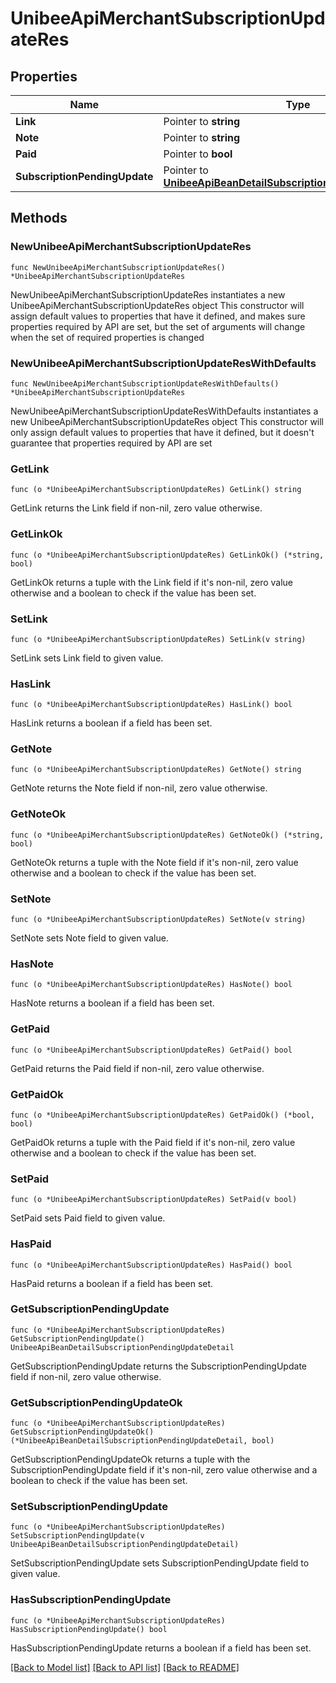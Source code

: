# UnibeeApiMerchantSubscriptionUpdateRes

## Properties

Name | Type | Description | Notes
------------ | ------------- | ------------- | -------------
**Link** | Pointer to **string** |  | [optional] 
**Note** | Pointer to **string** | note | [optional] 
**Paid** | Pointer to **bool** |  | [optional] 
**SubscriptionPendingUpdate** | Pointer to [**UnibeeApiBeanDetailSubscriptionPendingUpdateDetail**](UnibeeApiBeanDetailSubscriptionPendingUpdateDetail.md) |  | [optional] 

## Methods

### NewUnibeeApiMerchantSubscriptionUpdateRes

`func NewUnibeeApiMerchantSubscriptionUpdateRes() *UnibeeApiMerchantSubscriptionUpdateRes`

NewUnibeeApiMerchantSubscriptionUpdateRes instantiates a new UnibeeApiMerchantSubscriptionUpdateRes object
This constructor will assign default values to properties that have it defined,
and makes sure properties required by API are set, but the set of arguments
will change when the set of required properties is changed

### NewUnibeeApiMerchantSubscriptionUpdateResWithDefaults

`func NewUnibeeApiMerchantSubscriptionUpdateResWithDefaults() *UnibeeApiMerchantSubscriptionUpdateRes`

NewUnibeeApiMerchantSubscriptionUpdateResWithDefaults instantiates a new UnibeeApiMerchantSubscriptionUpdateRes object
This constructor will only assign default values to properties that have it defined,
but it doesn't guarantee that properties required by API are set

### GetLink

`func (o *UnibeeApiMerchantSubscriptionUpdateRes) GetLink() string`

GetLink returns the Link field if non-nil, zero value otherwise.

### GetLinkOk

`func (o *UnibeeApiMerchantSubscriptionUpdateRes) GetLinkOk() (*string, bool)`

GetLinkOk returns a tuple with the Link field if it's non-nil, zero value otherwise
and a boolean to check if the value has been set.

### SetLink

`func (o *UnibeeApiMerchantSubscriptionUpdateRes) SetLink(v string)`

SetLink sets Link field to given value.

### HasLink

`func (o *UnibeeApiMerchantSubscriptionUpdateRes) HasLink() bool`

HasLink returns a boolean if a field has been set.

### GetNote

`func (o *UnibeeApiMerchantSubscriptionUpdateRes) GetNote() string`

GetNote returns the Note field if non-nil, zero value otherwise.

### GetNoteOk

`func (o *UnibeeApiMerchantSubscriptionUpdateRes) GetNoteOk() (*string, bool)`

GetNoteOk returns a tuple with the Note field if it's non-nil, zero value otherwise
and a boolean to check if the value has been set.

### SetNote

`func (o *UnibeeApiMerchantSubscriptionUpdateRes) SetNote(v string)`

SetNote sets Note field to given value.

### HasNote

`func (o *UnibeeApiMerchantSubscriptionUpdateRes) HasNote() bool`

HasNote returns a boolean if a field has been set.

### GetPaid

`func (o *UnibeeApiMerchantSubscriptionUpdateRes) GetPaid() bool`

GetPaid returns the Paid field if non-nil, zero value otherwise.

### GetPaidOk

`func (o *UnibeeApiMerchantSubscriptionUpdateRes) GetPaidOk() (*bool, bool)`

GetPaidOk returns a tuple with the Paid field if it's non-nil, zero value otherwise
and a boolean to check if the value has been set.

### SetPaid

`func (o *UnibeeApiMerchantSubscriptionUpdateRes) SetPaid(v bool)`

SetPaid sets Paid field to given value.

### HasPaid

`func (o *UnibeeApiMerchantSubscriptionUpdateRes) HasPaid() bool`

HasPaid returns a boolean if a field has been set.

### GetSubscriptionPendingUpdate

`func (o *UnibeeApiMerchantSubscriptionUpdateRes) GetSubscriptionPendingUpdate() UnibeeApiBeanDetailSubscriptionPendingUpdateDetail`

GetSubscriptionPendingUpdate returns the SubscriptionPendingUpdate field if non-nil, zero value otherwise.

### GetSubscriptionPendingUpdateOk

`func (o *UnibeeApiMerchantSubscriptionUpdateRes) GetSubscriptionPendingUpdateOk() (*UnibeeApiBeanDetailSubscriptionPendingUpdateDetail, bool)`

GetSubscriptionPendingUpdateOk returns a tuple with the SubscriptionPendingUpdate field if it's non-nil, zero value otherwise
and a boolean to check if the value has been set.

### SetSubscriptionPendingUpdate

`func (o *UnibeeApiMerchantSubscriptionUpdateRes) SetSubscriptionPendingUpdate(v UnibeeApiBeanDetailSubscriptionPendingUpdateDetail)`

SetSubscriptionPendingUpdate sets SubscriptionPendingUpdate field to given value.

### HasSubscriptionPendingUpdate

`func (o *UnibeeApiMerchantSubscriptionUpdateRes) HasSubscriptionPendingUpdate() bool`

HasSubscriptionPendingUpdate returns a boolean if a field has been set.


[[Back to Model list]](../README.md#documentation-for-models) [[Back to API list]](../README.md#documentation-for-api-endpoints) [[Back to README]](../README.md)


